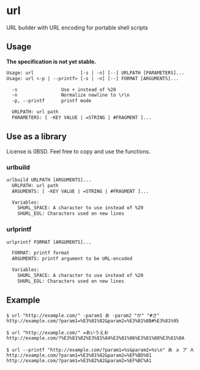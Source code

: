# url

URL builder with URL encoding for portable shell scripts

## Usage

**The specification is not yet stable.**

```txt
Usage: url                 [-s | -n] [--] URLPATH [PARAMETERS]...
Usage: url <-p | --printf> [-s | -n] [--] FORMAT [ARGUMENTS]...

  -s                Use + instead of %20
  -n                Normalize newline to \r\n
  -p, --printf      printf mode

  URLPATH: url path
  PARAMETERS: [ -KEY VALUE | =STRING | #FRAGMENT ]...
```

## Use as a library

License is 0BSD. Feel free to copy and use the functions.

### urlbuild

```txt
urlbuild URLPATH [ARGUMENTS]...
  URLPATH: url path
  ARGUMENTS: [ -KEY VALUE | =STRING | #FRAGMENT ]...

  Variables:
    SHURL_SPACE: A character to use instead of %20
    SHURL_EOL: Characters used on new lines
```

### urlprintf

```txt
urlprintf FORMAT [ARGUMENTS]...

  FORMAT: printf format
  ARGUMENTS: printf argument to be URL-encoded

  Variables:
    SHURL_SPACE: A character to use instead of %20
    SHURL_EOL: Characters used on new lines
```

## Example

```console
$ url "http://example.com/" -param1 あ -param2 "か" "#さ"
http://example.com/?param1=%E3%81%82&param2=%E3%81%8B#%E3%81%95

$ url "http://example.com/" =あいうえお
http://example.com/?%E3%81%82%E3%81%84%E3%81%86%E3%81%88%E3%81%8A

$ url --printf "http://example.com/?param1=%s&param2=%s\n" あ ａ ア Ａ
http://example.com/?param1=%E3%81%82&param2=%EF%BD%81
http://example.com/?param1=%E3%82%A2&param2=%EF%BC%A1
```
